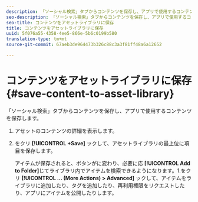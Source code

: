```yaml
---
description: 「ソーシャル検索」タブからコンテンツを保存し、アプリで使用するコンテンツを保存します。
seo-description: 「ソーシャル検索」タブからコンテンツを保存し、アプリで使用するコンテンツを保存します。
seo-title: コンテンツをアセットライブラリに保存
title: コンテンツをアセットライブラリに保存
uuid: 5f076a55-4358-4ee5-866e-5b6c0199b580
translation-type: tm+mt
source-git-commit: 67aeb3de964473b326c88c3a3f81ff48a6a12652

---
```



# コンテンツをアセットライブラリに保存{#save-content-to-asset-library}

「ソーシャル検索」タブからコンテンツを保存し、アプリで使用するコンテンツを保存します。

1. アセットのコンテンツの詳細を表示します。
1. をクリ **[!UICONTROL +Save]** ックして、アセットライブラリの最上位に項目を保存します。

   アイテムが保存されると、ボタンがに変わり、必要に応 **[!UICONTROL Add to Folder]**&#x200B;じてライブラリ内でアイテムを検索できるようになります。1.をクリ **[!UICONTROL … (More Actions) > Advanced]** ックして、アイテムをライブラリに追加したり、タグを追加したり、再利用権限をリクエストしたり、アプリにアイテムを公開したりします。

